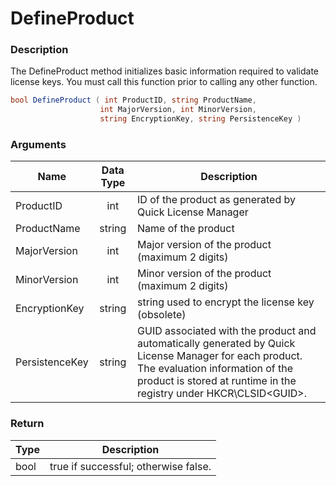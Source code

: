 # DefineProduct

### Description

The DefineProduct method initializes basic information required to validate license keys. You must call this function prior to calling any other function.

```csharp
bool DefineProduct ( int ProductID, string ProductName, 
                    int MajorVersion, int MinorVersion, 
                    string EncryptionKey, string PersistenceKey )
```

### Arguments

| Name           | Data Type | Description                                                                                                                                                                                                     |
| -------------- | :-------: | --------------------------------------------------------------------------------------------------------------------------------------------------------------------------------------------------------------- |
| ProductID      |    int    | ID of the product as generated by Quick License Manager                                                                                                                                                         |
| ProductName    |   string  | Name of the product                                                                                                                                                                                             |
| MajorVersion   |    int    | Major version of the product (maximum 2 digits)                                                                                                                                                                 |
| MinorVersion   |    int    | Minor version of the product (maximum 2 digits)                                                                                                                                                                 |
| EncryptionKey  |   string  | string used to encrypt the license key (obsolete)                                                                                                                                                               |
| PersistenceKey |   string  | GUID associated with the product and automatically generated by Quick License Manager for each product. The evaluation information of the product is stored at runtime in the registry under HKCR\CLSID\<GUID>. |

### Return

| Type | Description                          |
| ---- | ------------------------------------ |
| bool | true if successful; otherwise false. |
